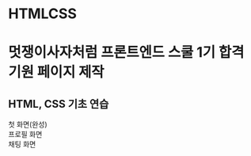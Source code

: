 # HTMLCSS

 <h1>멋쟁이사자처럼 프론트엔드 스쿨 1기 합격 기원 페이지 제작</h1>
 <h2>HTML, CSS 기초 연습</h2>
 첫 화면(완성)<br>
 프로필 화면<br>
 채팅 화면<br>
